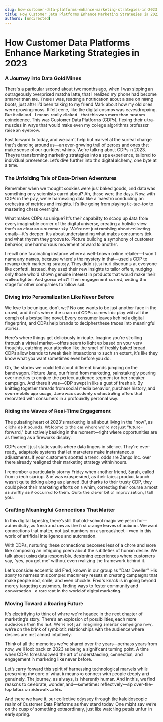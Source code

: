 ```yaml
---
slug: how-customer-data-platforms-enhance-marketing-strategies-in-2023
title: How Customer Data Platforms Enhance Marketing Strategies in 2023
authors: [undirected]
---
```



# How Customer Data Platforms Enhance Marketing Strategies in 2023

### A Journey into Data Gold Mines

There's a particular second about two months ago, when I was sipping an outrageously overpriced matcha latte, that I realized my phone had become smarter than me. There I was, reading a notification about a sale on hiking boots, just after I’d been talking to my friend Mark about how my old ones were growing moss. It felt eerie, like the digital cosmos was eavesdropping. But it clicked—I mean, really clicked—that this was more than random coincidence. This was Customer Data Platforms (CDPs), flexing their ultra-muscles in ways that would make even my college algorithms professor raise an eyebrow.

Fast forward to today, and we can't help but marvel at the surreal change that's dancing around us—an ever-growing trail of zeroes and ones that make sense of our quirkiest whims. We're talking about CDPs in 2023. They’re transforming marketing strategies into a spa experience, tailored to individual preference. Let’s dive further into this digital alchemy, one byte at a time.

### The Unfolding Tale of Data-Driven Adventures

Remember when we thought cookies were just baked goods, and data was something only scientists cared about? Ah, those were the days. Now, with CDPs in the play, we're harnessing data like a maestro conducting an orchestra of metrics and insights. It’s like going from playing tic-tac-toe to mastering chess overnight.

What makes CDPs so unique? It’s their capability to scoop up data from every imaginable corner of the digital universe, creating a holistic view that's as clear as a summer sky. We're not just rambling about collecting emails—it's deeper. It's about understanding what makes consumers tick and what rhythm they groove to. Picture building a symphony of customer behavior, one harmonious movement onward to another.

I recall one fascinating instance where a well-known online retailer—I won't name any names, because where's the mystery in that—used a CDP to revamp their marketing strategy. They didn't just hurl discounts at everyone like confetti. Instead, they used their new insights to tailor offers, nudging only those who'd shown genuine interest in products that would make their wallets lighter. And guess what? Their engagement soared, setting the stage for other companies to follow suit.

### Diving into Personalization Like Never Before

We love to be unique, don’t we? No one wants to be just another face in the crowd, and that's where the charm of CDPs comes into play with all the oomph of a bestselling novel. Every consumer leaves behind a digital fingerprint, and CDPs help brands to decipher these traces into meaningful stories.

Here's where things get deliciously intricate. Imagine you’re strolling through a virtual market—offers seem to light up based on your very thoughts, catching your attention like the smell of freshly baked bread. CDPs allow brands to tweak their interactions to such an extent, it’s like they know what you want sometimes even before you do.

Oh, the stories we could tell about different brands jumping on the bandwagon. Picture Jane, our friend from marketing, painstakingly pouring over metrics to conjure the perfect audience segment for her sneaker campaign. And there it was—CDP swept in like a gust of fresh air. By knitting together threads from social media behavior, purchase history, and even mobile app usage, Jane was suddenly orchestrating offers that resonated with consumers in a profoundly personal way.

### Riding the Waves of Real-Time Engagement

The pulsating heart of 2023's marketing is all about living in the "now", as cliché as it sounds. Welcome to the era where we're not just "future-forward," but actively basking in the moment—right where opportunities are as fleeting as a fireworks display.

CDPs aren’t just static vaults where data lingers in silence. They're ever-ready, adaptable systems that let marketers make instantaneous adjustments. If your customers spotted a trend, odds are Zango Inc. over there already realigned their marketing strategy within hours.

I remember a particularly stormy Friday when another friend, Sarah, called from a tech startup. She was exasperated, as their latest product launch wasn’t quite ticking along as planned. But thanks to their trusty CDP, they could pivot their marketing efforts on a whim, correcting their course almost as swiftly as it occurred to them. Quite the clever bit of improvisation, I tell you.

### Crafting Meaningful Connections That Matter

In this digital tapestry, there’s still that old-school magic we yearn for—authenticity, as fresh and raw as the first orange leaves of autumn. We want connections that matter, not just numbers on a spreadsheet—even in this world of artificial intelligence and automation.

With CDPs, nurturing these connections becomes less of a chore and more like composing an intriguing poem about the subtleties of human desire. We talk about using data responsibly, designing experiences where customers say, "yes, you get me" without even realizing the framework behind it.

Let's consider eccentric old Fred, known in our group as "Data Dweller." His ability to harness this complex machinery results in creating campaigns that make people nod, smile, and even chuckle. Fred's knack is in going beyond merely targeting customers, finding ways to foster community and conversation—a rare feat in the world of digital marketing.

### Moving Toward a Roaring Future

It's electrifying to think of where we're headed in the next chapter of marketing’s story. There’s an explosion of possibilities, each more audacious than the last. We're not just imagining smarter campaigns now; we’re on the brink of symbiotic relationships with the audience where desires are met almost intuitively.

Think of all the memories we’ve shared over the years—perhaps years from now, we'll look back on 2023 as being a significant turning point. A time when CDPs foreshadowed the art of understanding, connection, and engagement in marketing like never before.

Let’s carry forward this spirit of harnessing technological marvels while preserving the core of what it means to connect with people deeply and genuinely. The journey, as always, is inherently human. And in this, we find reasons to celebrate, wonder, and—sometimes reflectively—sip over-the-top lattes on sidewalk cafés.

And there we have it, our collective odyssey through the kaleidoscopic realm of Customer Data Platforms as they stand today. One might say we’re on the cusp of something extraordinary, just like watching petals unfurl in early spring.